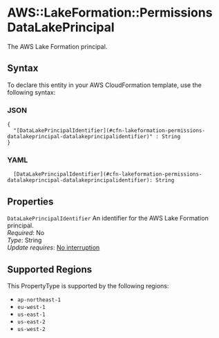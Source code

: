 # AWS::LakeFormation::Permissions DataLakePrincipal<a name="aws-properties-lakeformation-permissions-datalakeprincipal"></a>

The AWS Lake Formation principal\.

## Syntax<a name="aws-properties-lakeformation-permissions-datalakeprincipal-syntax"></a>

To declare this entity in your AWS CloudFormation template, use the following syntax:

### JSON<a name="aws-properties-lakeformation-permissions-datalakeprincipal-syntax.json"></a>

```
{
  "[DataLakePrincipalIdentifier](#cfn-lakeformation-permissions-datalakeprincipal-datalakeprincipalidentifier)" : String
}
```

### YAML<a name="aws-properties-lakeformation-permissions-datalakeprincipal-syntax.yaml"></a>

```
  [DataLakePrincipalIdentifier](#cfn-lakeformation-permissions-datalakeprincipal-datalakeprincipalidentifier): String
```

## Properties<a name="aws-properties-lakeformation-permissions-datalakeprincipal-properties"></a>

`DataLakePrincipalIdentifier`  <a name="cfn-lakeformation-permissions-datalakeprincipal-datalakeprincipalidentifier"></a>
An identifier for the AWS Lake Formation principal\.  
*Required*: No  
*Type*: String  
*Update requires*: [No interruption](https://docs.aws.amazon.com/AWSCloudFormation/latest/UserGuide/using-cfn-updating-stacks-update-behaviors.html#update-no-interrupt)

## Supported Regions

This PropertyType is supported by the following regions:

- `ap-northeast-1`
- `eu-west-1`
- `us-east-1`
- `us-east-2`
- `us-west-2`

